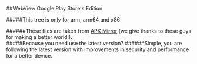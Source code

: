 ##WebView Google Play Store's Edition

#####This tree is only for arm, arm64 and x86

######These files are taken from [APK Mirror](http://www.apkmirror.com/apk/google-inc/android-system-webview) (we give thanks to these guys for making a better world!).
<br>
#####Because you need use the latest version?
######Simple, you are following the latest version with improvements in security and performance for a better device.
